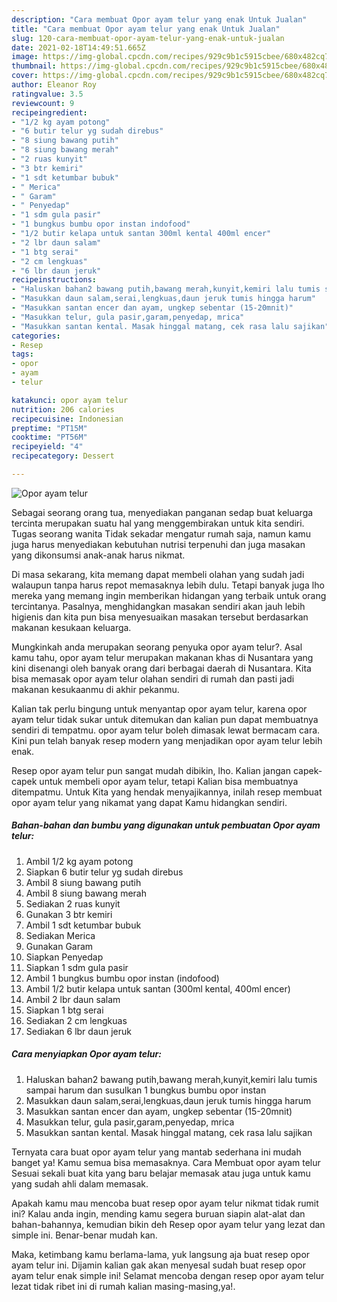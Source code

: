 ```yaml
---
description: "Cara membuat Opor ayam telur yang enak Untuk Jualan"
title: "Cara membuat Opor ayam telur yang enak Untuk Jualan"
slug: 120-cara-membuat-opor-ayam-telur-yang-enak-untuk-jualan
date: 2021-02-18T14:49:51.665Z
image: https://img-global.cpcdn.com/recipes/929c9b1c5915cbee/680x482cq70/opor-ayam-telur-foto-resep-utama.jpg
thumbnail: https://img-global.cpcdn.com/recipes/929c9b1c5915cbee/680x482cq70/opor-ayam-telur-foto-resep-utama.jpg
cover: https://img-global.cpcdn.com/recipes/929c9b1c5915cbee/680x482cq70/opor-ayam-telur-foto-resep-utama.jpg
author: Eleanor Roy
ratingvalue: 3.5
reviewcount: 9
recipeingredient:
- "1/2 kg ayam potong"
- "6 butir telur yg sudah direbus"
- "8 siung bawang putih"
- "8 siung bawang merah"
- "2 ruas kunyit"
- "3 btr kemiri"
- "1 sdt ketumbar bubuk"
- " Merica"
- " Garam"
- " Penyedap"
- "1 sdm gula pasir"
- "1 bungkus bumbu opor instan indofood"
- "1/2 butir kelapa untuk santan 300ml kental 400ml encer"
- "2 lbr daun salam"
- "1 btg serai"
- "2 cm lengkuas"
- "6 lbr daun jeruk"
recipeinstructions:
- "Haluskan bahan2 bawang putih,bawang merah,kunyit,kemiri lalu tumis sampai harum dan susulkan 1 bungkus bumbu opor instan"
- "Masukkan daun salam,serai,lengkuas,daun jeruk tumis hingga harum"
- "Masukkan santan encer dan ayam, ungkep sebentar (15-20mnit)"
- "Masukkan telur, gula pasir,garam,penyedap, mrica"
- "Masukkan santan kental. Masak hinggal matang, cek rasa lalu sajikan"
categories:
- Resep
tags:
- opor
- ayam
- telur

katakunci: opor ayam telur 
nutrition: 206 calories
recipecuisine: Indonesian
preptime: "PT15M"
cooktime: "PT56M"
recipeyield: "4"
recipecategory: Dessert

---
```



![Opor ayam telur](https://img-global.cpcdn.com/recipes/929c9b1c5915cbee/680x482cq70/opor-ayam-telur-foto-resep-utama.jpg)

Sebagai seorang orang tua, menyediakan panganan sedap buat keluarga tercinta merupakan suatu hal yang menggembirakan untuk kita sendiri. Tugas seorang  wanita Tidak sekadar mengatur rumah saja, namun kamu juga harus menyediakan kebutuhan nutrisi terpenuhi dan juga masakan yang dikonsumsi anak-anak harus nikmat.

Di masa  sekarang, kita memang dapat membeli olahan yang sudah jadi walaupun tanpa harus repot memasaknya lebih dulu. Tetapi banyak juga lho mereka yang memang ingin memberikan hidangan yang terbaik untuk orang tercintanya. Pasalnya, menghidangkan masakan sendiri akan jauh lebih higienis dan kita pun bisa menyesuaikan masakan tersebut berdasarkan makanan kesukaan keluarga. 



Mungkinkah anda merupakan seorang penyuka opor ayam telur?. Asal kamu tahu, opor ayam telur merupakan makanan khas di Nusantara yang kini disenangi oleh banyak orang dari berbagai daerah di Nusantara. Kita bisa memasak opor ayam telur olahan sendiri di rumah dan pasti jadi makanan kesukaanmu di akhir pekanmu.

Kalian tak perlu bingung untuk menyantap opor ayam telur, karena opor ayam telur tidak sukar untuk ditemukan dan kalian pun dapat membuatnya sendiri di tempatmu. opor ayam telur boleh dimasak lewat bermacam cara. Kini pun telah banyak resep modern yang menjadikan opor ayam telur lebih enak.

Resep opor ayam telur pun sangat mudah dibikin, lho. Kalian jangan capek-capek untuk membeli opor ayam telur, tetapi Kalian bisa membuatnya ditempatmu. Untuk Kita yang hendak menyajikannya, inilah resep membuat opor ayam telur yang nikamat yang dapat Kamu hidangkan sendiri.

<!--inarticleads1-->

##### Bahan-bahan dan bumbu yang digunakan untuk pembuatan Opor ayam telur:

1. Ambil 1/2 kg ayam potong
1. Siapkan 6 butir telur yg sudah direbus
1. Ambil 8 siung bawang putih
1. Ambil 8 siung bawang merah
1. Sediakan 2 ruas kunyit
1. Gunakan 3 btr kemiri
1. Ambil 1 sdt ketumbar bubuk
1. Sediakan  Merica
1. Gunakan  Garam
1. Siapkan  Penyedap
1. Siapkan 1 sdm gula pasir
1. Ambil 1 bungkus bumbu opor instan (indofood)
1. Ambil 1/2 butir kelapa untuk santan (300ml kental, 400ml encer)
1. Ambil 2 lbr daun salam
1. Siapkan 1 btg serai
1. Sediakan 2 cm lengkuas
1. Sediakan 6 lbr daun jeruk




<!--inarticleads2-->

##### Cara menyiapkan Opor ayam telur:

1. Haluskan bahan2 bawang putih,bawang merah,kunyit,kemiri lalu tumis sampai harum dan susulkan 1 bungkus bumbu opor instan
1. Masukkan daun salam,serai,lengkuas,daun jeruk tumis hingga harum
1. Masukkan santan encer dan ayam, ungkep sebentar (15-20mnit)
1. Masukkan telur, gula pasir,garam,penyedap, mrica
1. Masukkan santan kental. Masak hinggal matang, cek rasa lalu sajikan




Ternyata cara buat opor ayam telur yang mantab sederhana ini mudah banget ya! Kamu semua bisa memasaknya. Cara Membuat opor ayam telur Sesuai sekali buat kita yang baru belajar memasak atau juga untuk kamu yang sudah ahli dalam memasak.

Apakah kamu mau mencoba buat resep opor ayam telur nikmat tidak rumit ini? Kalau anda ingin, mending kamu segera buruan siapin alat-alat dan bahan-bahannya, kemudian bikin deh Resep opor ayam telur yang lezat dan simple ini. Benar-benar mudah kan. 

Maka, ketimbang kamu berlama-lama, yuk langsung aja buat resep opor ayam telur ini. Dijamin kalian gak akan menyesal sudah buat resep opor ayam telur enak simple ini! Selamat mencoba dengan resep opor ayam telur lezat tidak ribet ini di rumah kalian masing-masing,ya!.

